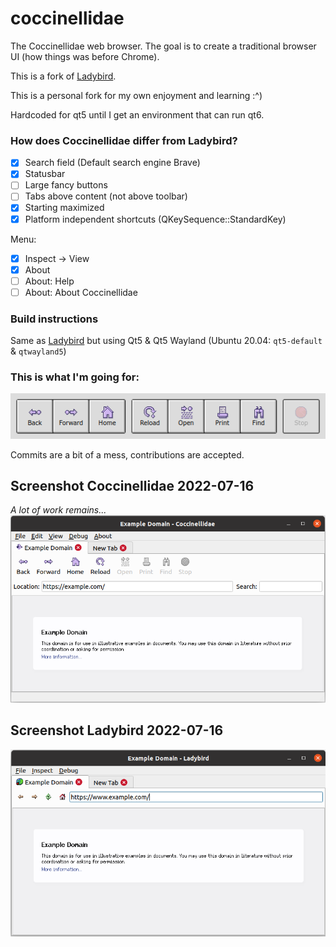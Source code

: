# coccinellidae
The Coccinellidae web browser. The goal is to create a traditional browser UI (how things was before Chrome).

This is a fork of [Ladybird](https://github.com/awesomekling/ladybird).

This is a personal fork for my own enjoyment and learning :^)

Hardcoded for qt5 until I get an environment that can run qt6.

### How does Coccinellidae differ from Ladybird?
- [x] Search field (Default search engine Brave)
- [x] Statusbar
- [ ] Large fancy buttons
- [ ] Tabs above content (not above toolbar)
- [x] Starting maximized
- [x] Platform independent shortcuts (QKeySequence::StandardKey)

Menu:
- [x] Inspect -> View
- [x] About
- [ ] About: Help
- [ ] About: About Coccinellidae

### Build instructions
Same as [Ladybird](https://github.com/awesomekling/ladybird) but using Qt5 & Qt5 Wayland (Ubuntu 20.04: `qt5-default` & `qtwayland5`)

### This is what I'm going for:

![Icons](meta/icons.png)

Commits are a bit of a mess, contributions are accepted.

## Screenshot Coccinellidae 2022-07-16
_A lot of work remains..._
![Coccinellidae](meta/Screenshot_coccinellidae_2022-07-16.png)

## Screenshot Ladybird 2022-07-16
![Ladybird](meta/Screenshot_ladybird_2022-07-16.png)